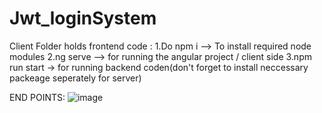 # Jwt_loginSystem
Client Folder holds frontend code :
1.Do npm i --> To install required node modules
2.ng serve --> for running the angular project / client side
3.npm run start -> for running backend coden(don't forget to install neccessary packeage seperately for server)

END POINTS:
![image](https://github.com/121ananya/Jwt_loginSystem/assets/65679502/7b9350ee-d7e2-4f17-a49d-2a9cce462580)

